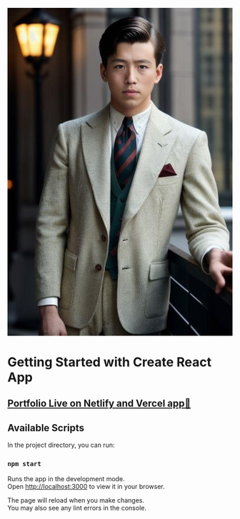 ![Portfolio](https://github.com/sisu2468/Personal-Portfolio/blob/main/src/images/photo.png)

# Getting Started with Create React App

## [Portfolio Live on Netlify and Vercel app🎯](https://sisu.netlify.app/)

## Available Scripts

In the project directory, you can run:

### `npm start`

Runs the app in the development mode.\
Open [http://localhost:3000](http://localhost:3000) to view it in your browser.

The page will reload when you make changes.\
You may also see any lint errors in the console.

